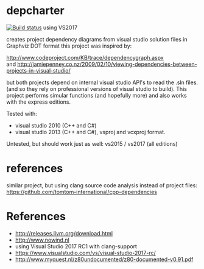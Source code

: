 # depcharter

[![Build status](https://ci.appveyor.com/api/projects/status/4of6ag1kxjadtaln/branch/master?svg=true)](https://ci.appveyor.com/project/janwilmans/depcharter/branch/master) using VS2017

creates project dependency diagrams from visual studio solution files in Graphviz DOT format
this project was inspired by:

<http://www.codeproject.com/KB/trace/dependencygraph.aspx>  
and
<http://jamiepenney.co.nz/2009/02/10/viewing-dependencies-between-projects-in-visual-studio/>  

but both projects depend on internal visual studio API's to read the .sln files. (and so they rely on professional versions of visual studio to build).
This project performs simular functions (and hopefully more) and also works with the express editions.

Tested with:

 - visual studio 2010 (C++ and C#) 
 - visual studio 2013 (C++ and C#), vsproj and vcxproj format.

Untested, but should work just as well: vs2015 / vs2017 (all editions)

# references

similar project, but using clang source code analysis instead of project files:
https://github.com/tomtom-international/cpp-dependencies

# References

- <http://releases.llvm.org/download.html>
- <http://www.nowind.nl>
- using Visual Studio 2017 RC1 with clang-support
- <https://www.visualstudio.com/vs/visual-studio-2017-rc/>
- <http://www.myquest.nl/z80undocumented/z80-documented-v0.91.pdf>
